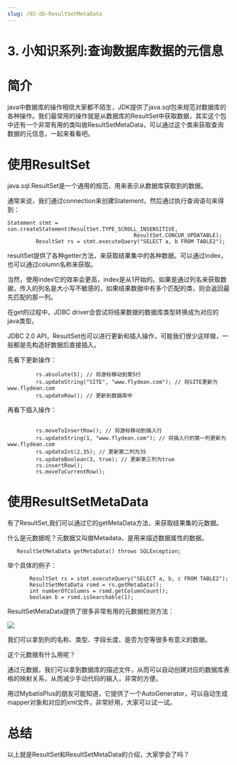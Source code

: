 ```yaml
---
slug: /02-db-ResultSetMetaData
---
```


# 3. 小知识系列:查询数据库数据的元信息



# 简介

java中数据库的操作相信大家都不陌生，JDK提供了java.sql包来规范对数据库的各种操作。我们最常用的操作就是从数据库的ResultSet中获取数据，其实这个包中还有一个非常有用的类叫做ResultSetMetaData，可以通过这个类来获取查询数据的元信息，一起来看看吧。

# 使用ResultSet

java.sql.ResultSet是一个通用的规范，用来表示从数据库获取到的数据。

通常来说，我们通过connection来创建Statement，然后通过执行查询语句来得到：

```
Statement stmt = con.createStatement(ResultSet.TYPE_SCROLL_INSENSITIVE,
                                        ResultSet.CONCUR_UPDATABLE);
         ResultSet rs = stmt.executeQuery("SELECT a, b FROM TABLE2");
```

resultSet提供了各种getter方法，来获取结果集中的各种数据。可以通过index，也可以通过column名称来获取。

当然，使用index它的效率会更高，index是从1开始的。如果是通过列名来获取数据，传入的列名是大小写不敏感的，如果结果数据中有多个匹配的类，则会返回最先匹配的那一列。

在get的过程中，JDBC driver会尝试将结果数据的数据库类型转换成为对应的java类型。

JDBC 2.0 API，ResultSet也可以进行更新和插入操作，可能我们很少这样做，一般都是先构造好数据后直接插入。

先看下更新操作：

```
         rs.absolute(5); // 将游标移动到第5行
         rs.updateString("SITE", "www.flydean.com"); // 将SITE更新为www.flydean.com
         rs.updateRow(); // 更新到数据库中
```

再看下插入操作：

```
  
         rs.moveToInsertRow(); // 将游标移动到插入行
         rs.updateString(1, "www.flydean.com"); // 将插入行的第一列更新为www.flydean.com
         rs.updateInt(2,35); // 更新第二列为35
         rs.updateBoolean(3, true); // 更新第三列为true
         rs.insertRow();
         rs.moveToCurrentRow();
```

# 使用ResultSetMetaData

有了ResultSet,我们可以通过它的getMetaData方法，来获取结果集的元数据。

什么是元数据呢？元数据又叫做Metadata，是用来描述数据属性的数据。

```
   ResultSetMetaData getMetaData() throws SQLException;
```

举个具体的例子：

```
       ResultSet rs = stmt.executeQuery("SELECT a, b, c FROM TABLE2");
       ResultSetMetaData rsmd = rs.getMetaData();
       int numberOfColumns = rsmd.getColumnCount();
       boolean b = rsmd.isSearchable(1);
```

ResultSetMetaData提供了很多非常有用的元数据检测方法：

![](https://img-blog.csdnimg.cn/3cf6b459256e40e29d9a9f30b24d925b.png)

我们可以拿到列的名称、类型、字段长度、是否为空等很多有意义的数据。

这个元数据有什么用呢？

通过元数据，我们可以拿到数据库的描述文件，从而可以自动创建对应的数据库表格的映射关系，从而减少手动代码的输入，非常的方便。

用过MybatisPlus的朋友可能知道，它提供了一个AutoGenerator，可以自动生成mapper对象和对应的xml文件，非常好用，大家可以试一试。

# 总结

以上就是ResultSet和ResultSetMetaData的介绍，大家学会了吗？
